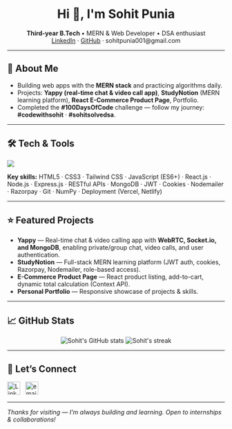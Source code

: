 <!--- README for Sohit Punia --->

<h1 align="center">Hi 👋, I'm Sohit Punia</h1>
<p align="center">
  <b>Third-year B.Tech </b> • MERN & Web Developer • DSA enthusiast  
  <br>
  <a href="https://www.linkedin.com/in/sohit-punia-23a2a6311/">LinkedIn</a> · 
  <a href="https://github.com/sohit-punia">GitHub</a> · 
  sohitpunia001@gmail.com
</p>

---

## 🚀 About Me
- Building web apps with the **MERN stack** and practicing algorithms daily.  
- Projects: **Yappy (real-time chat & video call app)**, **StudyNotion** (MERN learning platform), **React E-Commerce Product Page**, Portfolio.  
- Completed the **#100DaysOfCode** challenge — follow my journey: **#codewithsohit** · **#sohitsolvedsa**.

---

## 🛠️ Tech & Tools
<p align="left">
  <img src="https://skillicons.dev/icons?i=html,css,tailwind,js,react,nodejs,express,mongodb,cpp,python,git,github,vercel,netlify" />
</p>

**Key skills:** HTML5 · CSS3 · Tailwind CSS · JavaScript (ES6+) · React.js · Node.js · Express.js · RESTful APIs · MongoDB · JWT · Cookies · Nodemailer · Razorpay · Git · NumPy · Deployment (Vercel, Netlify)

---

## ⭐ Featured Projects
- **Yappy** — Real-time chat & video calling app with **WebRTC, Socket.io, and MongoDB**, enabling private/group chat, video calls, and user authentication.  
- **StudyNotion** — Full-stack MERN learning platform (JWT auth, cookies, Razorpay, Nodemailer, role-based access).  
- **E-Commerce Product Page** — React product listing, add-to-cart, dynamic total calculation (Context API).  
- **Personal Portfolio** — Responsive showcase of projects & skills.

---

## 📈 GitHub Stats
<p align="center">
  <img src="https://github-readme-stats.vercel.app/api?username=sohit-punia&show_icons=true&theme=tokyonight" alt="Sohit's GitHub stats" />
  <img src="https://github-readme-streak-stats.herokuapp.com/?user=sohit-punia&theme=tokyonight" alt="Sohit's streak" />
</p>

---

## 💬 Let’s Connect
<p align="left">
  <a href="https://www.linkedin.com/in/sohit-punia-23a2a6311/"><img src="https://raw.githubusercontent.com/rahuldkjain/github-profile-readme-generator/master/src/images/icons/Social/linked-in-alt.svg" alt="LinkedIn" width="30"/></a>
  &nbsp;
  <a href="mailto:sohitpunia001@gmail.com"><img src="https://img.icons8.com/ios-glyphs/30/000000/new-post.png" alt="email" width="30"/></a>
</p>

---

*Thanks for visiting — I’m always building and learning. Open to internships & collaborations!*  
